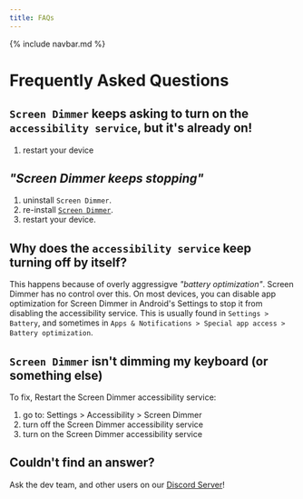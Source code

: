```yaml
---
title: FAQs
---
```


{% include navbar.md %}

# Frequently Asked Questions

## `Screen Dimmer` keeps asking to turn on the `accessibility service`, but it's already on!
1. restart your device

## *"Screen Dimmer keeps stopping"*
1. uninstall `Screen Dimmer`.
2. re-install [`Screen Dimmer`](https://play.google.com/store/apps/details?id=com.github.ericytsang.screenfilter.app.android).
3. restart your device.

## Why does the `accessibility service` keep turning off by itself?
This happens because of overly aggressigve *"battery optimization"*. Screen Dimmer has no control over this. On most devices, you can disable app optimization for Screen Dimmer in Android's Settings to stop it from disabling the accessibility service. This is usually found in `Settings > Battery`, and sometimes in `Apps & Notifications > Special app access > Battery optimization`.

## `Screen Dimmer` isn't dimming my keyboard (or something else)
To fix, Restart the Screen Dimmer accessibility service:
1. go to: Settings > Accessibility > Screen Dimmer
2. turn off the Screen Dimmer accessibility service
3. turn on the Screen Dimmer accessibility service

## Couldn't find an answer?
Ask the dev team, and other users on our [Discord Server](https://discord.gg/rkdaYNx)!
